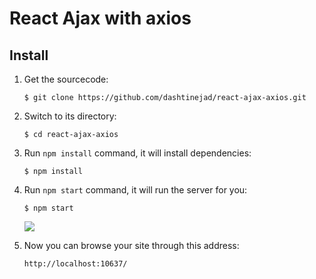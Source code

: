 # React Ajax with axios

## Install

1. Get the sourcecode:
    ```
    $ git clone https://github.com/dashtinejad/react-ajax-axios.git
    ```

2. Switch to its directory:
    ```
    $ cd react-ajax-axios
    ```

3. Run `npm install` command, it will install dependencies:
    ```
    $ npm install
    ```

4. Run `npm start` command, it will run the server for you:
    ```
    $ npm start
    ```

    ![](http://sk.uploads.im/ANCfy.png)

5. Now you can browse your site through this address:
    ```
    http://localhost:10637/
    ```